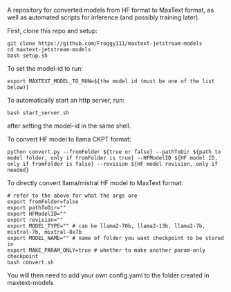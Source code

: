 A repository for converted models from HF format to MaxText format, as well as automated scripts for inference (and possibly training later).

First, clone this repo and setup:
```
git clone https://github.com/Froggy111/maxtext-jetstream-models
cd maxtext-jetstream-models
bash setup.sh
```

To set the model-id to run:
```
export MAXTEXT_MODEL_TO_RUN=${the model id (must be one of the list below)}
```

To automatically start an http server, run:
```
bash start_server.sh
```
after setting the model-id in the same shell.

To convert HF model to llama CKPT format:
```
python convert.py --fromFolder ${true or false} --pathToDir ${path to model folder, only if fromFolder is true} --HFModelID ${HF model ID, only if fromFolder is false} --revision ${HF model revision, only if needed}
```

To directly convert llama/mistral HF model to MaxText format:
```
# refer to the above for what the args are
export fromFolder=false
export pathToDir=""
export HFModelID=""
export revision=""
export MODEL_TYPE="" # can be llama2-70b, llama2-13b, llama2-7b, mistral-7b, mixtral-8x7b
export MODEL_NAME="" # name of folder you want checkpoint to be stored in
export MAKE_PARAM_ONLY=true # whether to make another param-only checkpoint
bash convert.sh
```
You will then need to add your own config.yaml to the folder created in maxtext-models
